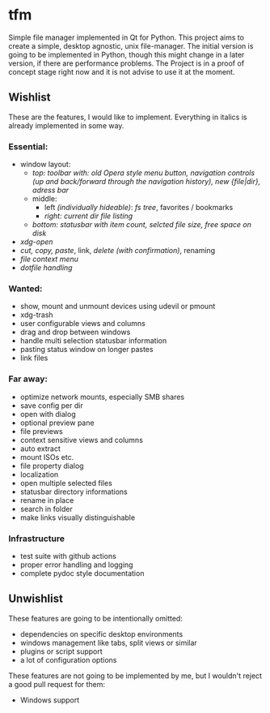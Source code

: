 # tfm
Simple file manager implemented in Qt for Python. This project aims to create a simple, desktop agnostic, unix file-manager.
The initial version is going to be implemented in Python, though this might change in a later version, if there are performance problems.
The Project is in a proof of concept stage right now and it is not advise to use it at the moment.

## Wishlist
These are the features, I would like to implement. Everything in italics is already implemented in some way.
### Essential:
* window layout:
  * *top: toolbar with: old Opera style menu button, navigation controls (up and back/forward through the navigation history), new {file|dir}, adress bar*
  * middle:
    * left *(individually hideable)*: *fs tree*, favorites / bookmarks
    * *right: current dir file listing*
  * *bottom: statusbar with item count, selcted file size, free space on disk*
* *xdg-open*
* *cut, copy, paste*, link, *delete (with confirmation)*, renaming
* *file context menu*
* *dotfile handling*

### Wanted:
* show, mount and unmount devices using udevil or pmount
* xdg-trash
* user configurable views and columns
* drag and drop between windows
* handle multi selection statusbar information
* pasting status window on longer pastes
* link files

### Far away:
* optimize network mounts, especially SMB shares
* save config per dir
* open with dialog
* optional preview pane
* file previews
* context sensitive views and columns
* auto extract
* mount ISOs etc.
* file property dialog
* localization
* open multiple selected files
* statusbar directory informations
* rename in place
* search in folder
* make links visually distinguishable

### Infrastructure

* test suite with github actions
* proper error handling and logging
* complete pydoc style documentation

## Unwishlist

These features are going to be intentionally omitted:

* dependencies on specific desktop environments
* windows management like tabs, split views or similar
* plugins or script support
* a lot of configuration options

These features are not going to be implemented by me, but I wouldn't reject a good pull request for them:

* Windows support
